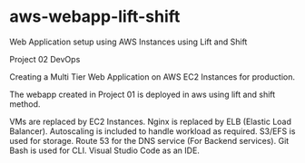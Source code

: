 # aws-webapp-lift-shift
Web Application setup using AWS Instances using Lift and Shift 

Project 02 DevOps

Creating a Multi Tier Web Application on AWS EC2 Instances for production.

The webapp created in Project 01 is deployed in aws using lift and shift method.

VMs are replaced by EC2 Instances.
Nginx is replaced by ELB (Elastic Load Balancer).
Autoscaling is included to handle workload as required.
S3/EFS is used for storage.
Route 53 for the DNS service (For Backend services).
Git Bash is used for CLI.
Visual Studio Code as an IDE.
